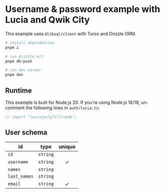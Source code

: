 # Username & password example with Lucia and Qwik City

This example uses `@libsql/client` with Turso and Drizzle ORM.

```bash
# install dependencies
pnpm i

# run drizzle kit
pnpm db:push

# run dev server
pnpm dev
```

## Runtime

This example is built for Node.js 20. If you're using Node.js 16/18, un-comment the following lines in `auth/lucia.ts`:

```ts
// import "lucia/polyfill/node";
```

## User schema

| id           | type     | unique |
| ------------ | -------- | :----: |
| `id`         | `string` |        |
| `username`   | `string` |   ✓    |
| `names`      | `string` |        |
| `last_names` | `string` |        |
| `email`      | `string` |   ✓    |
